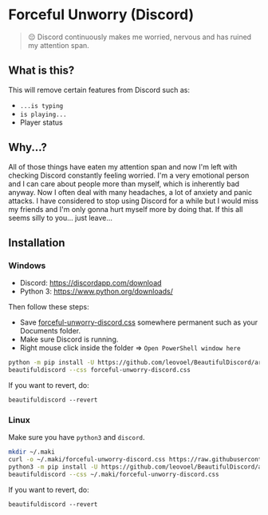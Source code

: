 # Forceful Unworry (Discord)
> 😔 Discord continuously makes me worried, nervous and has ruined my attention span.

## What is this?

This will remove certain features from Discord such as:

- `...is typing`
- `is playing...`
- Player status

## Why...?

All of those things have eaten my attention span and now I'm left with checking Discord constantly feeling worried. I'm a very emotional person and I can care about people more than myself, which is inherently bad anyway. Now I often deal with many headaches, a lot of anxiety and panic attacks. I have considered to stop using Discord for a while but I would miss my friends and I'm only gonna hurt myself more by doing that. If this all seems silly to you... just leave...

## Installation

### Windows

- Discord: https://discordapp.com/download
- Python 3: https://www.python.org/downloads/

Then follow these steps:

- Save [forceful-unworry-discord.css](https://raw.githubusercontent.com/makitsune/forceful-unworry-discord/master/forceful-unworry-discord.css) somewhere permanent such as your Documents folder.
- Make sure Discord is running.
- Right mouse click inside the folder => `Open PowerShell window here`
```sh
python -m pip install -U https://github.com/leovoel/BeautifulDiscord/archive/master.zip
beautifuldiscord --css forceful-unworry-discord.css
```
If you want to revert, do:
```
beautifuldiscord --revert
```

### Linux

Make sure you have `python3` and `discord`. 

```sh
mkdir ~/.maki
curl -o ~/.maki/forceful-unworry-discord.css https://raw.githubusercontent.com/makitsune/forceful-unworry-discord/master/forceful-unworry-discord.css
python3 -m pip install -U https://github.com/leovoel/BeautifulDiscord/archive/master.zip
beautifuldiscord --css ~/.maki/forceful-unworry-discord.css
```

If you want to revert, do:
```
beautifuldiscord --revert
```
